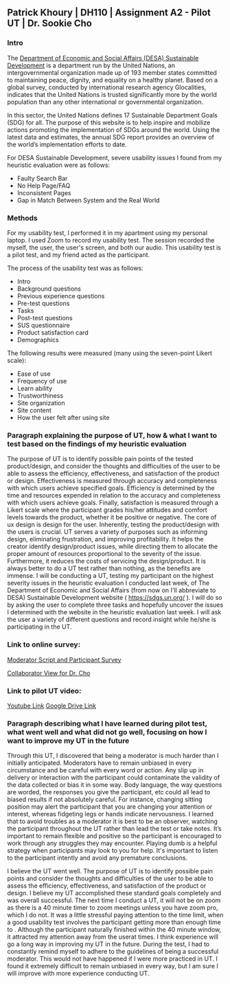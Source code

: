 ## Patrick Khoury | DH110 | Assignment A2 - Pilot UT | Dr. Sookie Cho

### Intro 
The [Department of Economic and Social Affairs (DESA) Sustainable Development](https://sdgs.un.org/) is a department run by the United Nations, an intergovernmental organization made up of 193 member states committed to maintaining peace, dignity, and equality on a healthy planet. Based on a global survey, conducted by international research agency Glocalities, indicates that the United Nations is trusted significantly more by the world population than any other international or governmental organization.

In this sector, the United Nations defines 17 Sustainable Department Goals (SDG) for all. The purpose of this website is to help inspire and mobilize actions promoting the implementation of SDGs around the world. Using the latest data and estimates, the annual SDG report provides an overview of the world’s implementation efforts to date.

For DESA Sustainable Development, severe usability issues I found from my heuristic evaluation were as follows:
- Faulty Search Bar
- No Help Page/FAQ
- Inconsistent Pages
- Gap in Match Between System and the Real World

### Methods

For my usability test, I performed it in my apartment using my personal laptop. I used Zoom to record my usability test. The session recorded the myself, the user, the user's screen, and both our audio. This usability test is a pilot test, and my friend acted as the participant.

The process of the usability test was as follows:

- Intro
- Background questions
- Previous experience questions
- Pre-test questions
- Tasks
- Post-test questions
- SUS questionnaire
- Product satisfaction card
- Demographics

The following results were measured (many using the seven-point Likert scale):

- Ease of use
- Frequency of use
- Learn ability
- Trustworthiness
- Site organization
- Site content
- How the user felt after using site

### Paragraph explaining the purpose of UT, how & what I want to test based on the findings of my heuristic evaluation

The purpose of UT is to identify possible pain points of the tested product/design, and consider the thoughts and difficulties of the user to be able to assess the efficiency, effectiveness, and satisfaction of the product or design. Effectiveness is measured through accuracy and completeness with which users achieve specified goals. Efficiency is determined by the time and resources expended in relation to the accuracy and completeness with which users achieve goals. Finally, satisfaction is measured through a Likert scale where the participant grades his/her attitudes and comfort levels towards the product, whether it be positive or negative. The core of ux design is design for the user. Inherently, testing the product/design with the users is crucial. UT serves a variety of purposes such as informing design, eliminating frustration, and improving profitability. It helps the creator identify design/product issues, while directing them to allocate the proper amount of resources proportional to the severity of the issue. Furthermore, it reduces the costs of servicing the design/product. It is always better to do a UT test rather than nothing, as the benefits are immense. I will be conducting a UT, testing my participant on the highest severity issues in the heuristic evaluation I conducted last week, of The Department of Economic and Social Affairs (from now on I'll abbreviate to DESA) Sustainable Development website ( https://sdgs.un.org/ ). I will do so by asking the user to complete three tasks and hopefully uncover the issues I determined with the website in the heuristic evaluation last week. I will ask the user a variety of different questions and record insight while he/she is participating in the UT. 


### Link to online survey:

[Moderator Script and Participant Survey](https://docs.google.com/forms/d/e/1FAIpQLSfsuEhaCOmYYU27fxbJnBUxGWZ8s4q4AER4zsILIpnkA0vYSw/viewform?usp=sharing)

[Collaborator View for Dr. Cho](https://docs.google.com/forms/d/1IMpxrTO5W5zfhciXYe9-8c_dK2U9DyDufTRhsYFrSrU/edit)

### Link to pilot UT video:

[Youtube Link](https://youtu.be/_sK8qYZVGpk)
[Google Drive Link](https://drive.google.com/file/d/1JKIkBLc0IrmFjmH_Qzn_EVcD-fUfoW7C/view?usp=sharing)

### Paragraph describing what I have learned during pilot test, what went well and what did not go well, focusing on how I want to improve my UT in the future

Through this UT, I discovered that being a moderator is much harder than I initially anticipated. Moderators have to remain unbiased in every circumstance and be careful with every word or action. Any slip up in delivery or interaction with the participant could contaminate the validity of the data collected or bias it in some way. Body language, the way questions are worded, the responses you give the participant, etc could all lead to biased results if not absolutely careful. For instance, changing sitting position may alert the participant that you are changing your attention or interest, whereas fidgeting legs or hands indicate nervousness. I learned that to avoid troubles as a moderator it is best to be an observer, watching the participant throughout the UT rather than lead the test or take notes. It’s important to remain flexible and positive so the participant is encouraged to work through any struggles they may encounter. Playing dumb is a helpful strategy when participants may look to you for help. It's important to listen to the participant intently and avoid any premature conclusions. 

I believe the UT went well. The purpose of UT is to identify possible pain points and consider the thoughts and difficulties of the user to be able to assess the efficiency, effectiveness, and satisfaction of the product or design. I believe my UT accomplished these standard goals completely and was overall successful. The next time I conduct a UT, it will not be on zoom as there is a 40 minute timer to zoom meetings unless you have zoom pro, which I do not. It was a little stressful paying attention to the time limit, when a good usability test involves the participant getting more than enough time to . Although the participant naturally finished within the 40 minute window, it attracted my attention away from the userat times. I think experience will go a long way in improving my UT in the future. During the test, I had to constantly remind myself to adhere to the guidelines of being a successful moderator. This would not have happened if I were more practiced in UT. I found it extremely difficult to remain unbiased in every way, but I am sure I will improve with more experience conducting UT.


